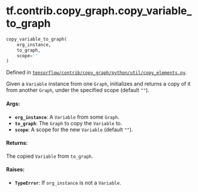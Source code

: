 <div itemscope itemtype="http://developers.google.com/ReferenceObject">
<meta itemprop="name" content="tf.contrib.copy_graph.copy_variable_to_graph" />
</div>

# tf.contrib.copy_graph.copy_variable_to_graph

``` python
copy_variable_to_graph(
    org_instance,
    to_graph,
    scope=''
)
```



Defined in [`tensorflow/contrib/copy_graph/python/util/copy_elements.py`](https://www.tensorflow.org/code/tensorflow/contrib/copy_graph/python/util/copy_elements.py).

Given a `Variable` instance from one `Graph`, initializes and returns
a copy of it from another `Graph`, under the specified scope
(default `""`).

#### Args:

* <b>`org_instance`</b>: A `Variable` from some `Graph`.
* <b>`to_graph`</b>: The `Graph` to copy the `Variable` to.
* <b>`scope`</b>: A scope for the new `Variable` (default `""`).


#### Returns:

  The copied `Variable` from `to_graph`.


#### Raises:

* <b>`TypeError`</b>: If `org_instance` is not a `Variable`.